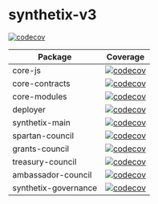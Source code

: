 # synthetix-v3

[![codecov](https://codecov.io/gh/Synthetixio/synthetix-v3/branch/main/graph/badge.svg)](https://codecov.io/gh/Synthetixio/synthetix-v3)

| Package              | Coverage                                                                                                                                                           |
| -------------------- | ------------------------------------------------------------------------------------------------------------------------------------------------------------------ |
| core-js              | [![codecov](https://codecov.io/gh/Synthetixio/synthetix-v3/branch/main/graph/badge.svg?flag=core-js)](https://codecov.io/gh/Synthetixio/synthetix-v3)              |
| core-contracts       | [![codecov](https://codecov.io/gh/Synthetixio/synthetix-v3/branch/main/graph/badge.svg?flag=core-contracts)](https://codecov.io/gh/Synthetixio/synthetix-v3)       |
| core-modules         | [![codecov](https://codecov.io/gh/Synthetixio/synthetix-v3/branch/main/graph/badge.svg?flag=core-modules)](https://codecov.io/gh/Synthetixio/synthetix-v3)         |
| deployer             | [![codecov](https://codecov.io/gh/Synthetixio/synthetix-v3/branch/main/graph/badge.svg?flag=deployer)](https://codecov.io/gh/Synthetixio/synthetix-v3)             |
| synthetix-main       | [![codecov](https://codecov.io/gh/Synthetixio/synthetix-v3/branch/main/graph/badge.svg?flag=synthetix-main)](https://codecov.io/gh/Synthetixio/synthetix-v3)       |
| spartan-council      | [![codecov](https://codecov.io/gh/Synthetixio/synthetix-v3/branch/main/graph/badge.svg?flag=spartan-council)](https://codecov.io/gh/Synthetixio/synthetix-v3)      |
| grants-council       | [![codecov](https://codecov.io/gh/Synthetixio/synthetix-v3/branch/main/graph/badge.svg?flag=grants-council)](https://codecov.io/gh/Synthetixio/synthetix-v3)       |
| treasury-council     | [![codecov](https://codecov.io/gh/Synthetixio/synthetix-v3/branch/main/graph/badge.svg?flag=treasury-council)](https://codecov.io/gh/Synthetixio/synthetix-v3)     |
| ambassador-council   | [![codecov](https://codecov.io/gh/Synthetixio/synthetix-v3/branch/main/graph/badge.svg?flag=ambassador-council)](https://codecov.io/gh/Synthetixio/synthetix-v3)   |
| synthetix-governance | [![codecov](https://codecov.io/gh/Synthetixio/synthetix-v3/branch/main/graph/badge.svg?flag=synthetix-governance)](https://codecov.io/gh/Synthetixio/synthetix-v3) |
